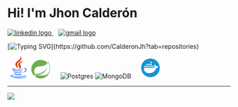 # Hi! I'm Jhon Calderón
<a href="https://www.linkedin.com/in/jhon-calderon-2aa341259/">
    <img src="https://img.shields.io/static/v1?message=LinkedIn&logo=linkedin&label=&color=0077B5&logoColor=white&labelColor=&style=for-the-badge" height="25" alt="linkedin logo"   />
</a>
&nbsp&nbsp
<a href="mailto:calderonjhondairo@gmail.com?subject=from%20github:%20&">
    <img src="https://img.shields.io/static/v1?message=Gmail&logo=gmail&label=&color=red&logoColor=white&labelColor=&style=for-the-badge" height="25" alt="gmail logo"   />
</a>

<br>

[![Typing SVG](https://readme-typing-svg.demolab.com?font=Jetbrains+Mono&pause=1000&color=fff&width=435&lines=Back-End+Developer!;What+is+there+to+do?)](https://github.com/CalderonJh?tab=repositories)
<div>
<img src="svg/java.svg" width="50" height="50" alt="Java" />
<img src="svg/spring.svg" width="42" height="42" alt="Spring" />
&nbsp;&nbsp;&nbsp;&nbsp;
<img src="https://upload.wikimedia.org/wikipedia/commons/2/29/Postgresql_elephant.svg" width="50" height="45" alt="Postgres" />
<img src="https://raw.githubusercontent.com/danielcranney/readme-generator/main/public/icons/skills/mongodb-colored.svg" width="50" height="50" alt="MongoDB" />
&nbsp;&nbsp;&nbsp;
<img src="svg/docker.svg" width="48" height="48" alt="Postgres" />
</div>
<hr>
<div>
  <img height="180em" src="https://github-readme-stats.vercel.app/api/top-langs/?username=CalderonJh&layout=compact&langs_count=16&theme=light" />
</div>
